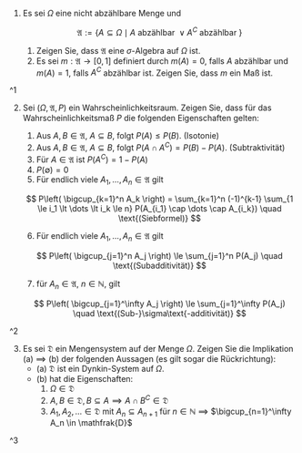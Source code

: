 1. Es sei $\Omega$ eine nicht abzählbare Menge und
	
	$$
		\mathfrak{A} := \{ A \subseteq \Omega \mid A \text{ abzählbar } \lor A^C \text{ abzählbar } \}
	$$
	
	1. Zeigen Sie, dass $\mathfrak{A}$ eine $\sigma$-Algebra auf $\Omega$ ist.
	2. Es sei $m : \mathfrak{A} \to [0, 1]$ definiert durch $m(A) = 0$, falls $A$ abzählbar und $m(A) = 1$, falls $A^C$ abzählbar ist.
	   Zeigen Sie, dass $m$ ein Maß ist.

^1

2. Sei $(\Omega, \mathfrak{A}, P)$ ein Wahrscheinlichkeitsraum.
	Zeigen Sie, dass für das Wahrscheinlichkeitsmaß $P$ die folgenden Eigenschaften gelten:
	
	1. Aus $A, B \in \mathfrak{A}$, $A \subseteq B$, folgt $P(A) \le P(B)$. (Isotonie)
	2. Aus $A, B \in \mathfrak{A}$, $A \subseteq B$, folgt $P(A \cap A^C) = P(B) - P(A)$. (Subtraktivität)
	3. Für $A \in \mathfrak{A}$ ist $P(A^C) = 1 - P(A)$
	4. $P(\emptyset) = 0$
	5. Für endlich viele $A_1, \dots, A_n \in \mathfrak{A}$ gilt
	
	$$
		P\left( \bigcup_{k=1}^n A_k \right) = \sum_{k=1}^n (-1)^{k-1} \sum_{1 \le i_1 \lt \dots \lt i_k \le n} P(A_{i_1} \cap \dots \cap A_{i_k}) \quad \text{(Siebformel)}
	$$
	
	6. Für endlich viele $A_1, \dots, A_n \in \mathfrak{A}$ gilt
	
	$$
		P\left( \bigcup_{j=1}^n A_j \right) \le \sum_{j=1}^n P(A_j) \quad \text{(Subadditivität)}
	$$
	
	7. für $A_n \in \mathfrak{A}$, $n \in \mathbb{N}$, gilt
	
	$$
		P\left( \bigcup_{j=1}^\infty A_j \right) \le \sum_{j=1}^\infty P(A_j) \quad \text{(Sub-}\sigma\text{-additivität)}
	$$
	
^2

3. Es sei $\mathfrak{D}$ ein Mengensystem auf der Menge $\Omega$.
	 Zeigen Sie die Implikation (a) $\implies$ (b) der folgenden Aussagen (es gilt sogar die Rückrichtung):
	- (a) $\mathfrak{D}$ ist ein Dynkin-System auf $\Omega$.
	- (b) hat die Eigenschaften:
		1. $\Omega \in \mathfrak{D}$
		2. $A, B \in \mathfrak{D}, B \subseteq A \implies A \cap B^C \in \mathfrak{D}$
		3. $A_1, A_2, \dots \in \mathfrak{D}$ mit $A_n \subseteq A_{n+1}$ für $n \in \mathbb{N}$ $\implies$ $\bigcup_{n=1}^\infty A_n \in \mathfrak{D}$

^3
